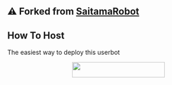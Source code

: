 ## ⚠️ Forked from [SaitamaRobot](https://github.com/AnimeKaizoku/SaitamaRobot)

## How To Host
The easiest way to deploy this userbot
<p align="center"><a href="https://heroku.com/deploy?template=https://github.com/A-DARK-PRINCE/SAMANTHA"> <img src="https://img.shields.io/badge/Deploy%20To%20Heroku-blueviolet?style=for-the-badge&logo=heroku" width="210" height="34.45"/></a></p>
